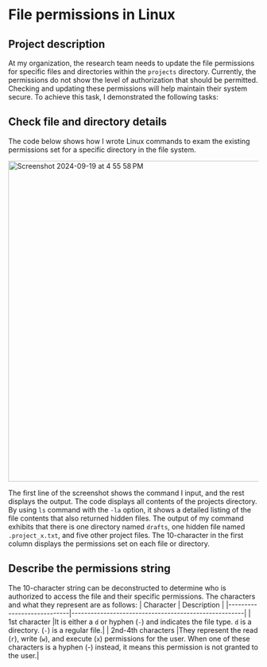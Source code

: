 # File permissions in Linux
## Project description
At my organization, the research team needs to update the file permissions for specific files and directories within the `projects` directory. Currently, the permissions do not  show the level of authorization that should be permitted. Checking and updating these permissions will help maintain their system secure. To achieve this task, I demonstrated the following tasks:
## Check file and directory details
The code below shows how I wrote Linux commands to exam the existing permissions set for a specific directory in the file system.

<img width="645" alt="Screenshot 2024-09-19 at 4 55 58 PM" src="https://github.com/user-attachments/assets/89ccbd44-594c-40c4-9d91-d0bc765f426f">

The first line of the screenshot shows the command I input, and the rest displays the output. The code displays all contents of the projects directory. By using `ls` command with the `-la` option, it shows a detailed listing of the file contents that also returned hidden files. The output of my command exhibits that there is one directory named `drafts`, one hidden file named `.project_x.txt`, and five other project files. The 10-character in the first column displays the permissions set on each file or directory.

## Describe the permissions string
The 10-character string can be deconstructed to determine who is authorized to access the file and their specific permissions. The characters and what they represent are as follows:
| Character                   | Description                                 |
|----------------------------|------------------------------------------------------|
| 1st character |It is either a `d` or hyphen (`-`) and indicates the file type.  `d` is a directory. (`-`) is a regular file.|
| 2nd-4th characters |They represent the read (`r`), write (`w`), and execute (`x`) permissions for the user. When one of these characters is a hyphen (-) instead, it means this permission is not granted to the user.|
